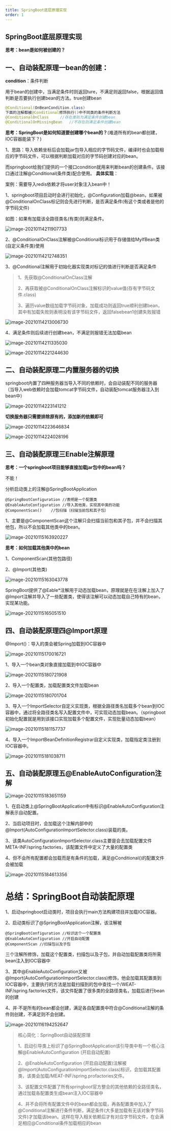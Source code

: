 ```yaml
---
title: SpringBoot底层原理实现
order: 1
---
```

## SpringBoot底层原理实现

**思考：bean是如何被创建的？**
## 一、自动装配原理一bean的创建：

**condition**：条件判断

用于bean的创建中，当满足条件时则返回ture，不满足则返回false，根据返回值判断是否要执行创建bean的方法。true创建bean

```java
@Conditional(OnBeanCondition.class)
下面的注解都被@Conditional修饰执行()中不同类的条件判断方法
@ConditionalOnClass		//存在类则为满足条件创建bean
@ConditionalOnMissingBean	//不存在则满足条件创建bean
```

**思考：SpringBoot是如何知道要创建哪个bean的？**(难道所有的bean都创建，IOC容器能装下？)

1、思路：导入依赖坐标后会加载jar包导入相应的字节码文件，编译时也会加载相应的字节码文件，可以根据判断加载对应的字节码创建对应的bean。

而springboot给我们提供的一个接口condition就用来判断bean的创建条件。该接口通过注解@Conditional(条件类)配合使用。
**具体实现**：

案例：需要导入redis依赖才将user对象注入bean中！

1、springboot项目启动时会进行初始化，@Configuration加载@bean，如果被@ConditionalOnClass标记则会先进行判断，是否满足条件(有这个类或者是他的字节码文件)

如图：如果有加载该全路径类名(有类)则满足条件。

![image-20210114211907733](http://img.lindaifeng.vip/typora-picgo-tuchaung/image-20210114211907733.png)

2、@ConditionalOnClass注解被@Conditional标识用于存储值给MyIfBean类(自定义条件类)使用

![image-20210114212748351](http://img.lindaifeng.vip/typora-picgo-tuchaung/image-20210114212748351.png)

3、@Conditional注解用于初始化器实现类对标记的值进行判断是否满足条件

> 1、先获取@ConditionalOnClass注解
>
> 2、再获取被@ConditionalOnClass注解标识的value值(存有字节码文件.class)
>
> 3、遍历value数组加载字节码对象，加载成功则返回true顺利创建bean，其中有加载失败则表明没有该字节码文件，返回falsebean1创建失败报错

![image-20210114213006730](http://img.lindaifeng.vip/typora-picgo-tuchaung/image-20210114213006730.png)

4、满足条件则后续进行创建bean，不满足则报错无法加载bean

![image-20210114211335030](http://img.lindaifeng.vip/typora-picgo-tuchaung/image-20210114211335030.png)



![image-20210114221244630](http://img.lindaifeng.vip/typora-picgo-tuchaung/image-20210114221244630.png)

## 二、自动装配原理二内置服务器的切换

springboot内置了四种服务器当导入不同的依赖时，会自动装配不同的服务器（当导入web依赖时会加载tomcat字节码文件，自动装配tomcat服务器注入到bean中）

![image-20210114223141212](http://img.lindaifeng.vip/typora-picgo-tuchaung/image-20210114223141212.png)

**切换服务器只需要排除原有的，添加新的依赖即可**

![image-20210114223646834](http://img.lindaifeng.vip/typora-picgo-tuchaung/image-20210114223646834.png)

![image-20210114224028196](http://img.lindaifeng.vip/typora-picgo-tuchaung/image-20210114224028196.png)

## 三、自动装配原理三Enable注解原理



**思考：一个springboot项目能够直接加载jar包中的bean吗？**

不能！

分析启动类上的注解@SpringBootApplication

```
@SpringBootConfiguration //表明是一个配置类
@EnableAutoConfiguration //导入其他类，实现其中类的功能
@ComponentScan()	//包扫描（扫描当前包和其子包）
```

1、主要是@ComponentScan这个注解只会扫描当前包和其子包，并不会扫描其他包，所以不会加载其他类中的bean。

![image-20210115163920227](http://img.lindaifeng.vip/typora-picgo-tuchaung/image-20210115163920227.png)



**思考：如何加载其他类中的bean**

1、ComponentScan(其他包路径)

2、@Import(其他类)

![image-20210115163043778](http://img.lindaifeng.vip/typora-picgo-tuchaung/image-20210115163043778.png)

SpringBoot提供了@Eable*注解用于动态加载bean，原理就是在在注解上加入了@Import注解并导入了一些配置类，使得该注解可以动态加载自己特有的bean，实现某功能。

![image-20210115165051510](http://img.lindaifeng.vip/typora-picgo-tuchaung/image-20210115165051510.png)

## 四、自动装配原理四@Import原理

@Import()：导入的类会被Spring加载到IOC容器中

![image-20210115170016721](http://img.lindaifeng.vip/typora-picgo-tuchaung/image-20210115170016721.png)

1、导入一个bean类对象直接加载到中IOC容器中

![image-20210115180721908](http://img.lindaifeng.vip/typora-picgo-tuchaung/image-20210115180721908.png)

2、导入一个配置类，加载配置类文件加载bean

![image-20210115180701704](http://img.lindaifeng.vip/typora-picgo-tuchaung/image-20210115180701704.png)



3、导入一个ImportSelector自定义实现类，根据全路径类名加载多个bean到IOC容器中，通过将全路径类名写入配置文件中，可实现动态加载bean。（springboot初始化配置就是用到该接口实现加载多个配置文件，实现批量动态加载bean）

![image-20210115181157737](http://img.lindaifeng.vip/typora-picgo-tuchaung/image-20210115181157737.png)

4、导入一个ImportBeanDefinitionRegistrar自定义实现类，加载指定类注册到IOC容器中。

![image-20210115181038711](http://img.lindaifeng.vip/typora-picgo-tuchaung/image-20210115181038711.png)

## 五、自动装配原理五@EnableAutoConfiguration注解

![image-20210115183651159](http://img.lindaifeng.vip/typora-picgo-tuchaung/image-20210115183651159.png)

1、在启动类上@SpringBootApplication中有标识@EnableAutoConfiguration注解表示自动配置。

2、当启动项目时，会加载这个注解内部中的@Import(AutoConfigurationImportSelector.class)装载的类。

3、该类AutoConfigurationImportSelector.class主要是会去加载配置文件META-INF/spring.factories，该配置文件中定义了大量的配置类

4、但不会所有配置都会加载而是有条件的加载，满足@Conditional()的配置文件会被加载

![image-20210115184613356](http://img.lindaifeng.vip/typora-picgo-tuchaung/image-20210115184613356.png)

# 总结：SpringBoot自动装配原理

1、启动springboot启动类时，项目会执行main方法构建项目并加载IOC容器。

2、启动类标识了@SpringBootApplication注解，该注解被

```
@SpringBootConfiguration //标识这个一个配置类
@EnableAutoConfiguration //开启自动配置
@ComponentScan //扫描包以及子包
```

三个注解所修饰，加载这个配置类，扫描包以及子包，并自动加载配置类将所需bean注入到IOC容器中

3、其中@EnableAutoConfiguration又被@Import(AutoConfigurationImportSelector.class)修饰，他会加载其配置类到IOC容器中，主要执行的方法是加载扫描到的包中查找一个/WEAT-INF/spring.factories文件，该文件配置了很多类的全路径类名，加载后进行bean的创建

4、并·不是所有的bean都会创建，满足各自配置类中符合@Conditional注解的条件则创建，不满足则不会创建。



![image-20210116194252647](http://img.lindaifeng.vip/typora-picgo-tuchaung/image-20210116194252647.png)

> 核心简化：SpringBoot自动装配原理
>
> 1、启动引导类上标识了@SpringBootApplication该引导类中有一个核心注解@EnableAutoConfiguration (开启自动配置)
>
> 2、@EnableAutoConfiguration (开启自动配置)注解被@Import(AutoConfigurationImportSelector.class)标识，会加载其配置类，该类会加载/MEAT-INF/spring.profactories文件。
>
> 3、该配置文件配置了所有springboot官方整合的其他依赖的全路径类名，通过加载各配置类生成bean注入IOC容器中
>
> 4、并不会将所有配置文件中的bean都会加载，再各配置类中加入了@Conditional注解进行条件判断，满足条件(大多是加载有无该对象字节码文件)才加载该bean。这样在导入相关依赖后才有对应字节码文件，在会满足相应@Conditional条件加载相应的bean